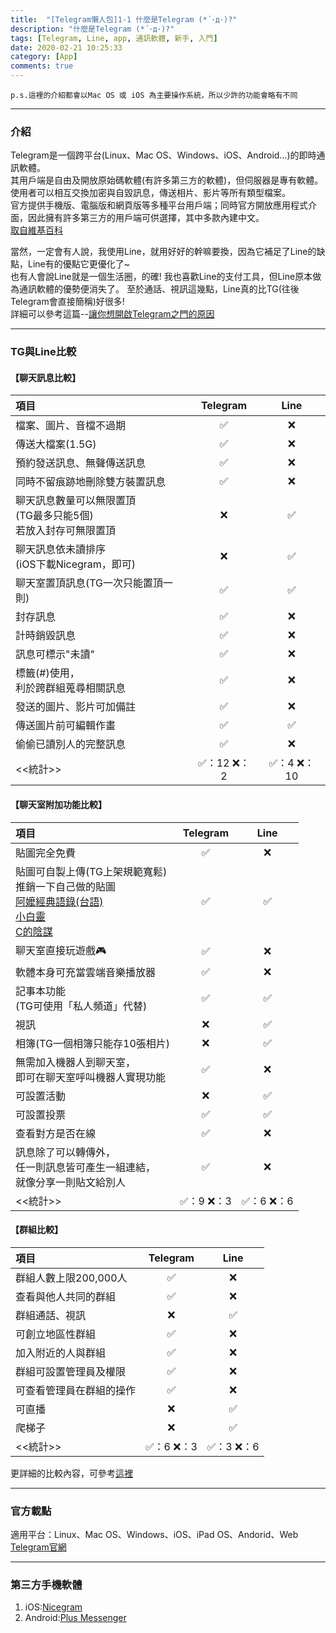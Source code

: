 ```yaml
---
title:  "[Telegram懶人包]1-1 什麼是Telegram (*´･д･)?"
description: "什麼是Telegram (*´･д･)?"
tags: [Telegram, Line, app, 通訊軟體, 新手, 入門]
date: 2020-02-21 10:25:33
category: [App]
comments: true
---
```


`p.s.這裡的介紹都會以Mac OS 或 iOS 為主要操作系統，所以少許的功能會略有不同`

---

### 介紹
Telegram是一個跨平台(Linux、Mac OS、Windows、iOS、Android…)的即時通訊軟體。  
其用戶端是自由及開放原始碼軟體(有許多第三方的軟體)，但伺服器是專有軟體。  
使用者可以相互交換加密與自毀訊息，傳送相片、影片等所有類型檔案。  
官方提供手機版、電腦版和網頁版等多種平台用戶端；同時官方開放應用程式介面，因此擁有許多第三方的用戶端可供選擇，其中多款內建中文。  
[取自維基百科](https://zh.wikipedia.org/wiki/Telegram)
  
當然，一定會有人說，我使用Line，就用好好的幹嘛要換，因為它補足了Line的缺點，Line有的優點它更優化了~  
也有人會說Line就是一個生活圈，的確! 我也喜歡Line的支付工具，但Line原本做為通訊軟體的優勢便消失了。
至於通話、視訊這幾點，Line真的比TG(往後Telegram會直接簡稱)好很多!  
詳細可以參考這篇--[讓你想開啟Telegram之門的原因](https://github.com/hanc1027/Beginning_of_Telegram/blob/master/README.md)


---

### TG與Line比較

<h4>【聊天訊息比較】</h4>

|項目 |Telegram|Line|
|:--|:------:|:---:|
|檔案、圖片、音檔不過期|✅|❌|
|傳送大檔案(1.5G)|✅|❌|
|預約發送訊息、無聲傳送訊息|✅|❌|
|同時不留痕跡地刪除雙方裝置訊息|✅|❌|
|聊天訊息數量可以無限置頂<br>(TG最多只能5個)<br>若放入封存可無限置頂|❌|✅|
|聊天訊息依未讀排序<br>(iOS下載Nicegram，即可)|❌|✅|
|聊天室置頂訊息(TG一次只能置頂一則)|✅|✅|
|封存訊息|✅|❌|
|計時銷毀訊息|✅|❌|
|訊息可標示"未讀"|✅|❌|
|標籤(#)使用，<br>利於跨群組蒐尋相關訊息|✅|❌|
|發送的圖片、影片可加備註|✅|❌|
|傳送圖片前可編輯作畫|✅|✅|
|偷偷已讀別人的完整訊息|✅|❌|
|<<統計>>|✅：12 ❌：2|✅：4 ❌：10|

<h4>【聊天室附加功能比較】</h4>

|項目 |Telegram|Line|
|:--|:------:|:---:|
|貼圖完全免費|✅|❌|
|貼圖可自製上傳(TG上架規範寬鬆)<br>推銷一下自己做的貼圖<br>[阿嬤經典語錄(台語)](https://t.me/addstickers/ama_letter)<br>[小白靈](https://t.me/addstickers/small_white_cute)<br>[C的陰謀](https://t.me/addstickers/plot_of_c)|✅|✅|
|聊天室直接玩遊戲🎮|✅|❌|
|軟體本身可充當雲端音樂播放器|✅|❌|
|記事本功能<br>(TG可使用「私人頻道」代替)|✅|✅|
|視訊|❌|✅|
|相簿(TG一個相簿只能存10張相片)|❌|✅|
|無需加入機器人到聊天室，<br>即可在聊天室呼叫機器人實現功能|✅|❌|
|可設置活動|❌|✅|
|可設置投票|✅|✅|
|查看對方是否在線|✅|❌|
|訊息除了可以轉傳外，<br>任一則訊息皆可產生一組連結，<br>就像分享一則貼文給別人|✅|❌|
|<<統計>>|✅：9 ❌：3|✅：6 ❌：6|


<h4>【群組比較】</h4>

|項目 |Telegram|Line|
|:--|:------:|:---:|
|群組人數上限200,000人|✅|❌|
|查看與他人共同的群組|✅|❌|
|群組通話、視訊|❌|✅|
|可創立地區性群組|✅|❌
|加入附近的人與群組|✅|❌|
|群組可設置管理員及權限|✅|❌|
|可查看管理員在群組的操作|✅|❌|
|可直播|❌|✅|
|爬梯子|❌|✅|
|<<統計>>|✅：6 ❌：3|✅：3 ❌：6|

更詳細的比較內容，可參考[這裡](https://t.me/translation_taiwan/93)



---

### 官方載點
適用平台：Linux、Mac OS、Windows、iOS、iPad OS、Andorid、Web  
[Telegram官網](https://telegram.org)



---

### 第三方手機軟體
1) iOS:[Nicegram](https://apps.apple.com/us/app/nicegram/id1457369322)
2) Android:[Plus Messenger](https://play.google.com/store/apps/details?id=org.telegram.plus&hl=zh_TW)